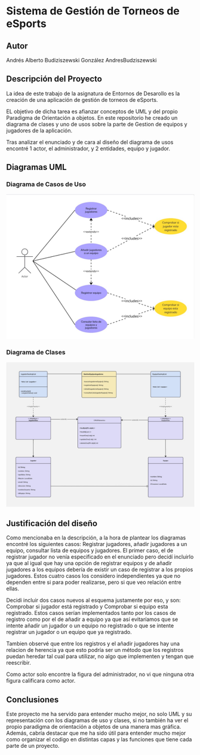 # Sistema de Gestión de Torneos de eSports 

## Autor 
Andrés Alberto Budiziszewski González 
AndresBudziszewski

## Descripción del Proyecto 
La idea de este trabajo de la asignatura de Entornos de Desarollo es la creación de una aplicación de gestión de torneos de eSports.
 
EL objetivo de dicha tarea es afianzar conceptos de UML y del propio Paradigma de Orientación a objetos. En este repositorio he creado un diagrama de clases y uno de usos sobre la parte de Gestion de equipos y jugadores de la aplicación.

Tras analizar el enunciado y de cara al diseño del diagrama de usos encontré 1 actor, el administrador, y 2 entidades, equipo y jugador.

[](https://github.com/AndresBudziszewski/AD3_UML_Torneo_eSports.git)

## Diagramas UML 
### Diagrama de Casos de Uso 
![Diagrama de casos de uso](diagramas/DiagramaDeUsos.jpg)
 
### Diagrama de Clases 
![Diagrama de clases](diagramas/DiagramaDeClases.jpg)

## Justificación del diseño

Como mencionaba en la descripción, a la hora de plantear los diagramas encontré los siguientes casos: Registrar jugadores, añadir jugadores a un equipo, consultar lista de equipos y jugadores. El primer caso, el de registrar jugador no venía especificado en el enunciado pero decidí incluirlo ya que al igual que hay una opción de registrar equipos y de añadir jugadores a los equipos debería de existir un caso de registrar a los propios jugadores. Estos cuatro casos los considero independientes ya que no dependen entre si para poder realizarse, pero si que veo relación entre ellas.

Decidi incluir dos casos nuevos al esquema justamente por eso, y son: Comprobar si jugador está registrado y Comprobar si equipo esta registrado. Estos casos serían implementados tanto por los casos de registro como por el de añadir a equipo ya que así evitaríamos que se intente añadir un jugador o un equipo no registrado o que se intente registrar un jugador o un equipo que ya registrado.

Tambien observé que entre los registros y el añadir jugadores hay una relacion de herencia ya que esto podría ser un método que los registros puedan heredar tal cual para utilizar, no algo que implementen y tengan que reescribir. 

Como actor solo encontre la figura del administrador, no vi que ninguna otra figura calificara como actor.

## Conclusiones  
Este proyecto me ha servido para entender mucho mejor, no solo UML y su representación con los diagramas de uso y clases, si no también ha ver el propio paradigma de orientación a objetos de una manera mas gráfica. Además, cabría destacar que me ha sido útil para entender mucho mejor como organizar el codigo en distintas capas y las funciones que tiene cada parte de un proyecto.